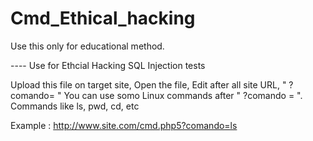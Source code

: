 # Cmd_Ethical_hacking
Use this only for educational method.

---- Use for Ethcial Hacking SQL Injection tests

Upload this file on target site,
Open the file,
Edit after all site URL, " ?comando= "
You can use somo Linux commands after " ?comando = ". Commands like ls, pwd, cd, etc

Example : http://www.site.com/cmd.php5?comando=ls
